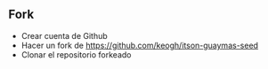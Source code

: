 ##  Fork

* Crear cuenta de Github
* Hacer un fork de <https://github.com/keogh/itson-guaymas-seed>
* Clonar el repositorio forkeado
